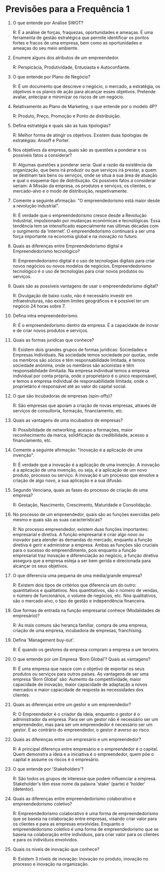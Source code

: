 # Previsões para a Frequência 1

1. O que entende por Análise SWOT?

    R: É a análise de forças, fraquezas, oportunidades e ameaças. É uma ferramenta de gestão estratégica que permite identificar os pontos fortes e fracos de uma empresa, bem como as oportunidades e ameaças do seu meio ambiente.
2. Enumere alguns dos atributos de um empreendedor.

    R: Perspicácia, Produtividade, Entusiasta e Autoconfiante.
3. O que entende por Plano de Negócio?

    R: É um documento que descreve o negócio, o mercado, a estratégia, os objetivos e os planos de ação para alcançar esses objetivos. Pretende avaliar, antecipar e minimizar os riscos de um negócio.
4. Relativamente ao Plano de Marketing, o que entende por o modelo 4P?
    
    R: Produto, Preço, Promoção e Ponto de distribuição.
5. Defina estratégia e quais são as tuas tipologias?

    R: Melhor forma de atingir os objetivos. Existem duas tipologias de estratégias: Ansoff e Porter.
6. Nos objetivos da empresa, quais são as questões a ponderar e os possíveis fatos a considerar?

    R: Algumas questões a ponderar seria: Qual a razão da existência da organização, que bens irá produzir ou que serviços irá prestar, a quem se destinam tais bens ou serviços, onde se situa a sua área de atuação e qual o esquema-tipo de distribuição. Os possíveis fatos a considerar seriam: A Missão da empresa, os produtos e serviços, os clientes, o mercado-alvo e o modo de distribuição, respetivamente.
7. Comente a seguinte afirmação: "O empreendedorismo está maior desde a revolução industrial".

    R: É verdade que o empreendedorismo cresce desde a Revolução Industrial, impulsionado por mudanças económicas e tecnológicas. Essa tendência tem se intensificado especialmente nas últimas décadas com o surgimento da ‘internet’. O empreendedorismo continuará a ser uma força importante na economia global e na inovação no futuro.
8. Quais as diferenças entre Empreendedorismo digital e Empreendedorismo tecnológico?

    R: Empreendedorismo digital é o uso de tecnologias digitais para criar novos negócios ou novos modelos de negócios. Empreendedorismo tecnológico é o uso de tecnologias para criar novos produtos ou serviços.
9.  Quais são as possíveis vantagens de usar o empreendedorismo digital?

    R: Divulgação de baixo custo, não é necessário investir em infraestruturas, não existem limites geográficos e é possível ter um negócio 24 horas sobre 7.
10. Defina intra empreendedorismo.

    R: É o empreendedorismo dentro da empresa. É a capacidade de inovar e de criar novos produtos e serviços.
11. Quais as formas jurídicas que conhece?

    R: Existem dois grandes grupos de formas juridicas: Sociedades e Empresas Individuais. Na sociedade temos sociedade por quotas, onde os membros são sócios e têm responsabilidade limitada, e temos sociedade anónima, onde os membros são acionistas e têm responsabilidade ilimitada. Na empresa individual temos a empresa individual por conta própria, onde o proprietário é o único responsável, e temos a empresa individual de responsabilidade limitada, onde o proprietário é responsável até ao valor do capital social.
12. O que são incubadoras de empresas (spin-offs)?

    R: São empresas que apoiam a criação de novas empresas, através de serviços de consultoria, formação, financiamento, etc.
13. Quais as vantagens de uma incubadora de empresas?

    R: Possibilidade de networking, acesso a formações, maior reconhecimento da marca, solidificação da credibilidade, acesso a financiamento, etc.
14. Comente a seguinte afirmação: "Inovação é a aplicação de uma invenção".

    R: É verdade que a inovação é a aplicação de uma invenção. A inovação é a aplicação de uma invenção, ou seja, é a aplicação de um novo produto, processo ou serviço. A inovação é um processo que envolve a criação de algo novo, a sua aplicação e a sua difusão.
15. Segundo Venciana, quais as fases do processo de criação de uma empresa?

    R: Gestação, Nascimento, Crescimento, Maturidade e Consolidação.
16. No processo de um empreendedor, quais são as funções exercidas pelo mesmo e quais são as suas características?

    R: No processo empreendedor, existem duas funções importantes: empresarial e diretiva. A função empresarial é criar algo novo ou inovador para atender às demandas do mercado, enquanto a função diretiva é gerir e administrar a empresa. Ambas as funções são cruciais para o sucesso do empreendimento, pois enquanto a função empresarial traz inovação e diferenciação ao negócio, a função diretiva assegura que a empresa esteja a ser bem gerida e direcionada para alcançar os seus objetivos.
17. O que diferencia uma pequena de uma média/grande empresa?

    R: Existem dois tipos de critérios que diferencia um do outro: quantitativos e qualitativos. Nos quantitativos, são o número de vendas, o número de funcionários, o volume de negócios, etc. Nos qualitativos, são o mercado alvo, o tipo de gestão e independência financeira.
18. Que formas de entrada na função empresarial conhece (Modalidades de empresário)?

    R: As mais comuns são herança familiar, compra de uma empresa, criação de uma empresa, incubadora de empresas, franchising.
19. Defina 'Management buy-out'.

    R: É quando os gestores da empresa compram a empresa a um terceiro.
20. O que entende por um Empresa 'Born Global'? Quaís as vantagens?

    R: É uma empresa que nasce com o objetivo de exportar os seus produtos ou serviços para outros países. As vantagens de ser uma empresa 'Born Global' são: Aumento da competitividade, maior capacidade de inovação, maior capacidade de adaptação a novos mercados e maior capacidade de resposta às necessidades dos clientes.

21. Quais as diferenças entre um gestor e um empreendedor?

    R: O Empreendedor é o criador da ideia, enquanto o gestor é o administrador da empresa. Para ser um gestor não é necessário ser um empreendedor, mas para ser um empreendedor é necessário ser um gestor. E ao contrário do empreendedor, o gestor é averso ao risco.
22. Quais as diferenças entre um empresário e um empreendedor?

    R: A principal diferença entre empresário e o empreendedor é o capital. Quem demonstra a ideia e a iniciativa é o empreendedor, quem põe o capital e assume os riscos é o empresário.
23. O que entende por 'Stakeholders'?

    R: São todos os grupos de interesse que podem influenciar a empresa. Stakeholder's têm esse nome da palavra 'stake' (parte) e 'holder' (detentor).

24. Quais as diferenças entre empreendedorismo colaborativo e empreendedorismo coletivo?

    R: Empreendedorismo colaborativo é uma forma de empreendedorismo que se baseia na colaboração entre empresas, visando criar valor para os clientes e para as empresas envolvidas. Enquanto o empreendedorismo coletivo é uma forma de empreendedorismo que se baseia na colaboração entre indivíduos, para criar valor para os clientes e para os indivíduos envolvidos.

25. Quais os níveis de inovação que conhece?

    R: Existem 3 níveis de inovação: Inovação no produto, inovação no processo e inovação na organização.